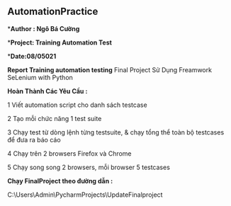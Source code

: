 ## AutomationPractice
***Author : Ngô Bá Cường** 

***Project: Training Automation Test**

***Date:08/05021**

**Report Training automation testing**
 Final Project Sử Dụng Freamwork SeLenium with Python 

**Hoàn Thành Các Yêu Cầu :**

1	Viết automation script cho danh sách testcase 

2	Tạo mỗi chức năng 1 test suite	

3	Chạy test từ dòng lệnh từng testsuite, & chạy tổng thể toàn bộ testcases để đưa ra báo cáo 	

4	Chạy trên 2 browsers Firefox và Chrome	

5	Chạy song song 2 browsers, mỗi browser 5 testcases	

**Chạy FinalProject theo đường dẫn :**

C:\Users\Admin\PycharmProjects\UpdateFinalproject
